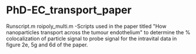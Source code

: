 # PhD-EC_transport_paper

Runscript.m 
roipoly_multi.m
  -Scripts used in the paper titled "How nanoparticles transport across the tumour endothelium" to determine the % colocalization of particle signal to probe signal for the intravital data in figure 2e, 5g and 6d of the paper.
